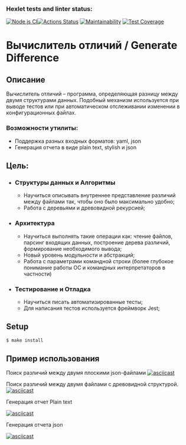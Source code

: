 ### Hexlet tests and linter status:

 [![Node.js CI](https://github.com/Jenmaru/frontend-project-46/actions/workflows/github-actions-demo/badge.svg)](https://github.com/Jenmaru/frontend-project-46/actions)[![Actions Status](https://github.com/Jenmaru/frontend-project-46/workflows/hexlet-check/badge.svg)](https://github.com/Jenmaru/frontend-project-46/actions) [![Maintainability](https://api.codeclimate.com/v1/badges/7fd248435b89416ac7fc/maintainability)](https://codeclimate.com/github/Jenmaru/frontend-project-46/maintainability) [![Test Coverage](https://api.codeclimate.com/v1/badges/7fd248435b89416ac7fc/test_coverage)](https://codeclimate.com/github/Jenmaru/frontend-project-46/test_coverage)

# Вычислитель отличий / Generate Difference

## Описание
Вычислитель отличий – программа, определяющая разницу между двумя структурами данных. Подобный механизм используется при выводе тестов или при автоматическом отслеживании изменении в конфигурационных файлах.

### Возможности утилиты:
  - Поддержка разных входных форматов: yaml, json
  - Генерация отчета в виде plain text, stylish и json

## Цель:

- ### Структуры данных и Алгоритмы
    - Научиться описывать внутреннее представление различий между файлами так, чтобы оно было максимально удобно;
    - Работа с деревьями и древовидной рекурсией;  

- ### Архитектура
    - Научиться выполнять такие операции как: чтение файлов, парсинг входящих данных, построение дерева различий, формирование необходимого вывода;
    - Новый уровень модульности и абстракций;
    - Работа с параметрами командной строки (более глубокое понимание работы ОС и командных интерпретаторов в частности)

- ### Тестирование и Отладка
    - Научиться писать автоматизированные тесты;
    - Для написания тестов используется фреймворк Jest;

## Setup

```sh
$ make install
```

## Пример использования
Поиск различий между двумя плоскими json-файлами
[![asciicast](https://asciinema.org/a/7XQSzzodsTxzwMsewztIE3iLr.svg)](https://asciinema.org/a/7XQSzzodsTxzwMsewztIE3iLr)

Поиск различий между двумя файлами с древовидной структурой.
[![asciicast](https://asciinema.org/a/78pthe8irVnMy3wCScGSvbdsz.svg)](https://asciinema.org/a/78pthe8irVnMy3wCScGSvbdsz)

Генерация отчет Plain text  

[![asciicast](https://asciinema.org/a/qf0XcTfbX8BOWbdNLHVBIzRMB.svg)]( https://asciinema.org/a/qf0XcTfbX8BOWbdNLHVBIzRMB)

Генерация отчета json

[![asciicast](https://asciinema.org/a/LegHcyOoqB2NqLiVFXJpbVQvk.svg)]( https://asciinema.org/a/LegHcyOoqB2NqLiVFXJpbVQvk)